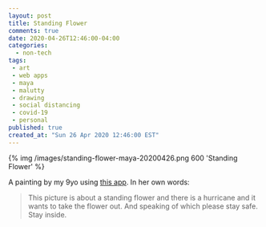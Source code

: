 ```yaml
---
layout: post
title: Standing Flower
comments: true
date: 2020-04-26T12:46:00-04:00
categories:
  - non-tech
tags:
 - art
 - web apps
 - maya
 - malutty
 - drawing
 - social distancing
 - covid-19
 - personal
published: true
created_at: "Sun 26 Apr 2020 12:46:00 EST"
---
```


{% img /images/standing-flower-maya-20200426.png 600 'Standing Flower' %}

A painting by my 9yo using [this app](https://www.youidraw.com/apps/painter/). In her own words:

> This picture is about a standing flower and there is a hurricane and it wants to take the flower out. And speaking of which please stay safe. Stay inside.



